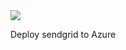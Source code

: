<a href="https://azuredeploy.net/?repository=https://github.com/szympulka/AzureARM/tree/master/sendgrid" target="_blank">
    <img src="http://azuredeploy.net/deploybutton.png"/>
</a>

Deploy sendgrid to Azure
